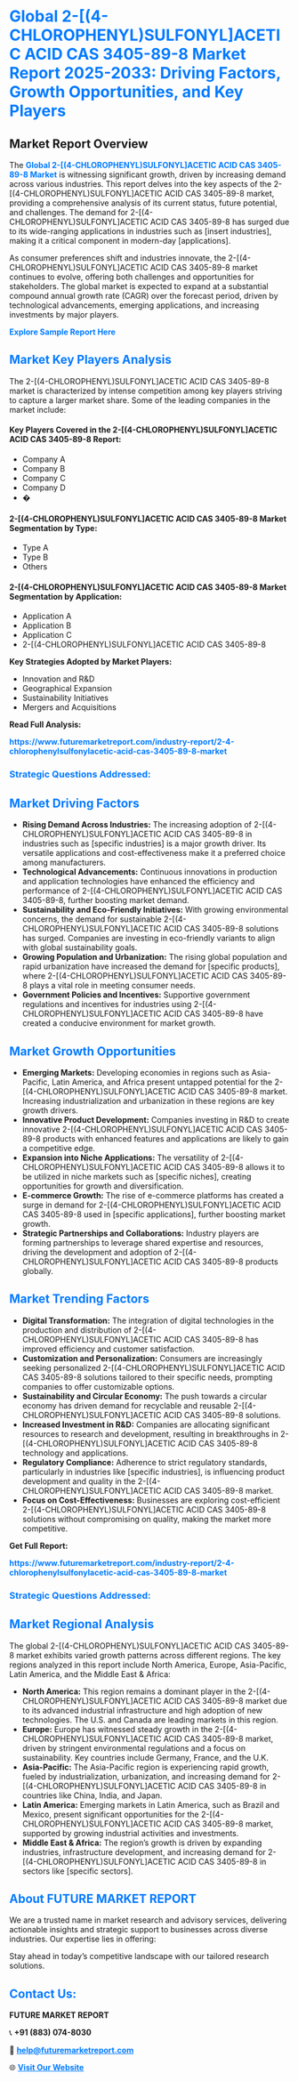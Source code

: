 <h1 style="color: #007BFF;">Global 2-[(4-CHLOROPHENYL)SULFONYL]ACETIC ACID CAS 3405-89-8 Market Report 2025-2033: Driving Factors, Growth Opportunities, and Key Players</h1>

<section id="overview">
<h2>Market Report Overview</h2>
<p>The <a href="https://www.futuremarketreport.com/industry-report/2-4-chlorophenylsulfonylacetic-acid-cas-3405-89-8-market" style="color: #007BFF; text-decoration: none;"><strong>Global 2-[(4-CHLOROPHENYL)SULFONYL]ACETIC ACID CAS 3405-89-8 Market</strong></a> is witnessing significant growth, driven by increasing demand across various industries. This report delves into the key aspects of the 2-[(4-CHLOROPHENYL)SULFONYL]ACETIC ACID CAS 3405-89-8 market, providing a comprehensive analysis of its current status, future potential, and challenges. The demand for 2-[(4-CHLOROPHENYL)SULFONYL]ACETIC ACID CAS 3405-89-8 has surged due to its wide-ranging applications in industries such as [insert industries], making it a critical component in modern-day [applications].</p>
<p>As consumer preferences shift and industries innovate, the 2-[(4-CHLOROPHENYL)SULFONYL]ACETIC ACID CAS 3405-89-8 market continues to evolve, offering both challenges and opportunities for stakeholders. The global market is expected to expand at a substantial compound annual growth rate (CAGR) over the forecast period, driven by technological advancements, emerging applications, and increasing investments by major players.</p>
</section>

<section id="overview">
<p><a href="https://www.futuremarketreport.com/request-sample/reportId=113225" style="color: #007BFF; text-decoration: none;"><strong>Explore Sample Report Here</strong></a></p>
</section>

<section id="key-players">
<h2 style="color: #007BFF;">Market Key Players Analysis</h2>
<p>The 2-[(4-CHLOROPHENYL)SULFONYL]ACETIC ACID CAS 3405-89-8 market is characterized by intense competition among key players striving to capture a larger market share. Some of the leading companies in the market include:</p>
<h4>Key Players Covered in the 2-[(4-CHLOROPHENYL)SULFONYL]ACETIC ACID CAS 3405-89-8 Report:</h4>
<ul><li>Company A</li><li>Company B</li><li>Company C</li><li>Company D</li><li>�</li></ul>
<h4>2-[(4-CHLOROPHENYL)SULFONYL]ACETIC ACID CAS 3405-89-8 Market Segmentation by Type:</h4>
<ul><li>Type A</li><li>Type B</li><li>Others</li></ul>

<h4>2-[(4-CHLOROPHENYL)SULFONYL]ACETIC ACID CAS 3405-89-8 Market Segmentation by Application:</h4>
<ul><li>Application A</li><li>Application B</li><li>Application C</li><li>2-[(4-CHLOROPHENYL)SULFONYL]ACETIC ACID CAS 3405-89-8</li></ul>
<p><strong>Key Strategies Adopted by Market Players:</strong></p>
<ul>
<li>Innovation and R&D</li>
<li>Geographical Expansion</li>
<li>Sustainability Initiatives</li>
<li>Mergers and Acquisitions</li>
</ul>
</section>

<section>
<p><strong>Read Full Analysis: </strong></p><a href="https://www.futuremarketreport.com/industry-report/2-4-chlorophenylsulfonylacetic-acid-cas-3405-89-8-market" style="color: #007BFF; text-decoration: none;"><strong>https://www.futuremarketreport.com/industry-report/2-4-chlorophenylsulfonylacetic-acid-cas-3405-89-8-market</strong></a>
<h3 style="color: #007BFF;">Strategic Questions Addressed:</h3>
</section>

<section id="driving-factors">
<h2 style="color: #007BFF;">Market Driving Factors</h2>
<ul>
<li><strong>Rising Demand Across Industries:</strong> The increasing adoption of 2-[(4-CHLOROPHENYL)SULFONYL]ACETIC ACID CAS 3405-89-8 in industries such as [specific industries] is a major growth driver. Its versatile applications and cost-effectiveness make it a preferred choice among manufacturers.</li>
<li><strong>Technological Advancements:</strong> Continuous innovations in production and application technologies have enhanced the efficiency and performance of 2-[(4-CHLOROPHENYL)SULFONYL]ACETIC ACID CAS 3405-89-8, further boosting market demand.</li>
<li><strong>Sustainability and Eco-Friendly Initiatives:</strong> With growing environmental concerns, the demand for sustainable 2-[(4-CHLOROPHENYL)SULFONYL]ACETIC ACID CAS 3405-89-8 solutions has surged. Companies are investing in eco-friendly variants to align with global sustainability goals.</li>
<li><strong>Growing Population and Urbanization:</strong> The rising global population and rapid urbanization have increased the demand for [specific products], where 2-[(4-CHLOROPHENYL)SULFONYL]ACETIC ACID CAS 3405-89-8 plays a vital role in meeting consumer needs.</li>
<li><strong>Government Policies and Incentives:</strong> Supportive government regulations and incentives for industries using 2-[(4-CHLOROPHENYL)SULFONYL]ACETIC ACID CAS 3405-89-8 have created a conducive environment for market growth.</li>
</ul>
</section>

<section id="growth-opportunities">
<h2 style="color: #007BFF;">Market Growth Opportunities</h2>
<ul>
<li><strong>Emerging Markets:</strong> Developing economies in regions such as Asia-Pacific, Latin America, and Africa present untapped potential for the 2-[(4-CHLOROPHENYL)SULFONYL]ACETIC ACID CAS 3405-89-8 market. Increasing industrialization and urbanization in these regions are key growth drivers.</li>
<li><strong>Innovative Product Development:</strong> Companies investing in R&D to create innovative 2-[(4-CHLOROPHENYL)SULFONYL]ACETIC ACID CAS 3405-89-8 products with enhanced features and applications are likely to gain a competitive edge.</li>
<li><strong>Expansion into Niche Applications:</strong> The versatility of 2-[(4-CHLOROPHENYL)SULFONYL]ACETIC ACID CAS 3405-89-8 allows it to be utilized in niche markets such as [specific niches], creating opportunities for growth and diversification.</li>
<li><strong>E-commerce Growth:</strong> The rise of e-commerce platforms has created a surge in demand for 2-[(4-CHLOROPHENYL)SULFONYL]ACETIC ACID CAS 3405-89-8 used in [specific applications], further boosting market growth.</li>
<li><strong>Strategic Partnerships and Collaborations:</strong> Industry players are forming partnerships to leverage shared expertise and resources, driving the development and adoption of 2-[(4-CHLOROPHENYL)SULFONYL]ACETIC ACID CAS 3405-89-8 products globally.</li>
</ul>
</section>

<section id="trending-factors">
<h2 style="color: #007BFF;">Market Trending Factors</h2>
<ul>
<li><strong>Digital Transformation:</strong> The integration of digital technologies in the production and distribution of 2-[(4-CHLOROPHENYL)SULFONYL]ACETIC ACID CAS 3405-89-8 has improved efficiency and customer satisfaction.</li>
<li><strong>Customization and Personalization:</strong> Consumers are increasingly seeking personalized 2-[(4-CHLOROPHENYL)SULFONYL]ACETIC ACID CAS 3405-89-8 solutions tailored to their specific needs, prompting companies to offer customizable options.</li>
<li><strong>Sustainability and Circular Economy:</strong> The push towards a circular economy has driven demand for recyclable and reusable 2-[(4-CHLOROPHENYL)SULFONYL]ACETIC ACID CAS 3405-89-8 solutions.</li>
<li><strong>Increased Investment in R&D:</strong> Companies are allocating significant resources to research and development, resulting in breakthroughs in 2-[(4-CHLOROPHENYL)SULFONYL]ACETIC ACID CAS 3405-89-8 technology and applications.</li>
<li><strong>Regulatory Compliance:</strong> Adherence to strict regulatory standards, particularly in industries like [specific industries], is influencing product development and quality in the 2-[(4-CHLOROPHENYL)SULFONYL]ACETIC ACID CAS 3405-89-8 market.</li>
<li><strong>Focus on Cost-Effectiveness:</strong> Businesses are exploring cost-efficient 2-[(4-CHLOROPHENYL)SULFONYL]ACETIC ACID CAS 3405-89-8 solutions without compromising on quality, making the market more competitive.</li>
</ul>
</section>

<section>
<p><strong>Get Full Report: </strong></p><a href="https://www.futuremarketreport.com/industry-report/2-4-chlorophenylsulfonylacetic-acid-cas-3405-89-8-market" style="color: #007BFF; text-decoration: none;"><strong>https://www.futuremarketreport.com/industry-report/2-4-chlorophenylsulfonylacetic-acid-cas-3405-89-8-market</strong></a>
<h3 style="color: #007BFF;">Strategic Questions Addressed:</h3>
</section>


<section id="regional-analysis">
<h2 style="color: #007BFF;">Market Regional Analysis</h2>
<p>The global 2-[(4-CHLOROPHENYL)SULFONYL]ACETIC ACID CAS 3405-89-8 market exhibits varied growth patterns across different regions. The key regions analyzed in this report include North America, Europe, Asia-Pacific, Latin America, and the Middle East & Africa:</p>
<ul>
<li><strong>North America:</strong> This region remains a dominant player in the 2-[(4-CHLOROPHENYL)SULFONYL]ACETIC ACID CAS 3405-89-8 market due to its advanced industrial infrastructure and high adoption of new technologies. The U.S. and Canada are leading markets in this region.</li>
<li><strong>Europe:</strong> Europe has witnessed steady growth in the 2-[(4-CHLOROPHENYL)SULFONYL]ACETIC ACID CAS 3405-89-8 market, driven by stringent environmental regulations and a focus on sustainability. Key countries include Germany, France, and the U.K.</li>
<li><strong>Asia-Pacific:</strong> The Asia-Pacific region is experiencing rapid growth, fueled by industrialization, urbanization, and increasing demand for 2-[(4-CHLOROPHENYL)SULFONYL]ACETIC ACID CAS 3405-89-8 in countries like China, India, and Japan.</li>
<li><strong>Latin America:</strong> Emerging markets in Latin America, such as Brazil and Mexico, present significant opportunities for the 2-[(4-CHLOROPHENYL)SULFONYL]ACETIC ACID CAS 3405-89-8 market, supported by growing industrial activities and investments.</li>
<li><strong>Middle East & Africa:</strong> The region’s growth is driven by expanding industries, infrastructure development, and increasing demand for 2-[(4-CHLOROPHENYL)SULFONYL]ACETIC ACID CAS 3405-89-8 in sectors like [specific sectors].</li>
</ul>
</section>

<footer>
<h2 style="color: #007BFF;">About FUTURE MARKET REPORT</h2>
<p>We are a trusted name in market research and advisory services, delivering actionable insights and strategic support to businesses across diverse industries. Our expertise lies in offering:</p>

<p>Stay ahead in today’s competitive landscape with our tailored research solutions.</p>

<h2 style="color: #007BFF;">Contact Us:</h2>
<p><strong>FUTURE MARKET REPORT</strong></p>
<p>📞 <strong>+91 (883) 074-8030</strong></p>
<p>📧 <strong><a href="mailto:help@futuremarketreport.com" style="color: #007BFF;">help@futuremarketreport.com</a></strong></p>
<p>🌐 <strong><a href="https://www.futuremarketreport.com/" style="color: #007BFF;">Visit Our Website</a></strong></p>
</footer>